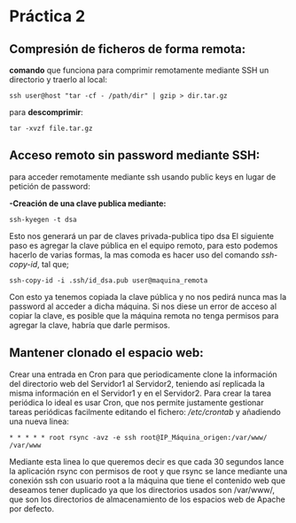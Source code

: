 Práctica 2
======


Compresión de ficheros de forma remota:  
---------------------------------------------
  
**comando** que funciona para comprimir remotamente mediante SSH un directorio
y traerlo al local:  

`ssh user@host "tar -cf - /path/dir" | gzip > dir.tar.gz`  

para **descomprimir**:  

`tar -xvzf file.tar.gz`


Acceso remoto sin password mediante SSH:
----------------------------------------------


para acceder remotamente mediante ssh usando public keys en lugar
de petición de password:

**-Creación de una clave publica mediante:**  

`ssh-kyegen -t dsa`


Esto nos generará un par de claves privada-publica tipo dsa
El siguiente paso es agregar la clave pública en el equipo remoto,
para esto podemos hacerlo de varias formas, la mas comoda es hacer
uso del comando *ssh-copy-id*, tal que;  

`ssh-copy-id -i .ssh/id_dsa.pub user@maquina_remota`


Con esto ya tenemos copiada la clave pública y no nos pedirá nunca mas
la password al acceder a dicha máquina. Si nos diese un error de acceso 
al copiar la clave, es posible que la máquina remota no tenga permisos
para agregar la clave, habría que darle permisos.


Mantener clonado el espacio web:
-------------------------------------

Crear una entrada en Cron para que periodicamente clone la información
del directorio web del Servidor1 al Servidor2, teniendo así replicada
la misma información en el Servidor1 y en el Servidor2.
Para crear la tarea periódica lo ideal es usar Cron, que nos permite 
justamente gestionar tareas periódicas facilmente editando el fichero: 
*/etc/crontab*
y añadiendo una nueva linea:  

`* * * * * root rsync -avz -e ssh root@IP_Máquina_origen:/var/www/ /var/www`

Mediante esta linea lo que queremos decir es que cada 30 segundos lance
la aplicación rsync con permisos de root y que rsync se lance mediante
una conexión ssh con usuario root a la máquina que tiene el contenido web
que deseamos tener duplicado ya que los directorios usados son /var/www/, 
que son los directorios de almacenamiento de los espacios web de Apache 
por defecto.